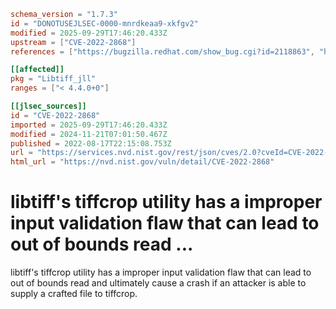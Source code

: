 ```toml
schema_version = "1.7.3"
id = "DONOTUSEJLSEC-0000-mnrdkeaa9-xkfgv2"
modified = 2025-09-29T17:46:20.433Z
upstream = ["CVE-2022-2868"]
references = ["https://bugzilla.redhat.com/show_bug.cgi?id=2118863", "https://lists.debian.org/debian-lts-announce/2023/01/msg00018.html", "https://www.debian.org/security/2023/dsa-5333", "https://bugzilla.redhat.com/show_bug.cgi?id=2118863", "https://lists.debian.org/debian-lts-announce/2023/01/msg00018.html", "https://www.debian.org/security/2023/dsa-5333"]

[[affected]]
pkg = "Libtiff_jll"
ranges = ["< 4.4.0+0"]

[[jlsec_sources]]
id = "CVE-2022-2868"
imported = 2025-09-29T17:46:20.433Z
modified = 2024-11-21T07:01:50.467Z
published = 2022-08-17T22:15:08.753Z
url = "https://services.nvd.nist.gov/rest/json/cves/2.0?cveId=CVE-2022-2868"
html_url = "https://nvd.nist.gov/vuln/detail/CVE-2022-2868"
```

# libtiff's tiffcrop utility has a improper input validation flaw that can lead to out of bounds read ...

libtiff's tiffcrop utility has a improper input validation flaw that can lead to out of bounds read and ultimately cause a crash if an attacker is able to supply a crafted file to tiffcrop.

